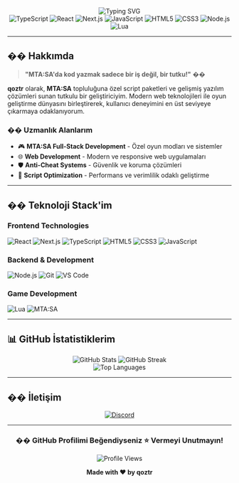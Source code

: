 <div align="center">
  <img src="https://readme-typing-svg.demolab.com?font=Fira+Code&weight=600&size=28&pause=1000&color=2E7BFF&center=true&vCenter=true&width=600&height=100&lines=Merhaba%2C+Ben+qoztr+%F0%9F%91%8B;MTA%3ASA+Full+Stack+Developer;Web+Developer;Script+Creator" alt="Typing SVG" />
</div>

<div align="center">
  <img src="https://img.shields.io/badge/TypeScript-007ACC?style=for-the-badge&logo=typescript&logoColor=white" alt="TypeScript" />
  <img src="https://img.shields.io/badge/React-20232A?style=for-the-badge&logo=react&logoColor=61DAFB" alt="React" />
  <img src="https://img.shields.io/badge/Next.js-000000?style=for-the-badge&logo=next.js&logoColor=white" alt="Next.js" />
  <img src="https://img.shields.io/badge/JavaScript-F7DF1E?style=for-the-badge&logo=javascript&logoColor=black" alt="JavaScript" />
  <img src="https://img.shields.io/badge/HTML5-E34F26?style=for-the-badge&logo=html5&logoColor=white" alt="HTML5" />
  <img src="https://img.shields.io/badge/CSS3-1572B6?style=for-the-badge&logo=css3&logoColor=white" alt="CSS3" />
  <img src="https://img.shields.io/badge/Node.js-43853D?style=for-the-badge&logo=node.js&logoColor=white" alt="Node.js" />
  <img src="https://img.shields.io/badge/Lua-2C2D72?style=for-the-badge&logo=lua&logoColor=white" alt="Lua" />
</div>

---

## �� **Hakkımda**

> **"MTA:SA'da kod yazmak sadece bir iş değil, bir tutku!"** ��

**qoztr** olarak, **MTA:SA** topluluğuna özel script paketleri ve gelişmiş yazılım çözümleri sunan tutkulu bir geliştiriciyim. Modern web teknolojileri ile oyun geliştirme dünyasını birleştirerek, kullanıcı deneyimini en üst seviyeye çıkarmaya odaklanıyorum.

### �� **Uzmanlık Alanlarım**
- 🎮 **MTA:SA Full-Stack Development** - Özel oyun modları ve sistemler
- 🌐 **Web Development** - Modern ve responsive web uygulamaları
- 🛡️ **Anti-Cheat Systems** - Güvenlik ve koruma çözümleri
- 🔧 **Script Optimization** - Performans ve verimlilik odaklı geliştirme

---

## ��️ **Teknoloji Stack'im**

### **Frontend Technologies**
![React](https://img.shields.io/badge/-React-61DAFB?style=flat-square&logo=react&logoColor=black)
![Next.js](https://img.shields.io/badge/-Next.js-000000?style=flat-square&logo=next.js&logoColor=white)
![TypeScript](https://img.shields.io/badge/-TypeScript-007ACC?style=flat-square&logo=typescript&logoColor=white)
![HTML5](https://img.shields.io/badge/-HTML5-E34F26?style=flat-square&logo=html5&logoColor=white)
![CSS3](https://img.shields.io/badge/-CSS3-1572B6?style=flat-square&logo=css3&logoColor=white)
![JavaScript](https://img.shields.io/badge/-JavaScript-F7DF1E?style=flat-square&logo=javascript&logoColor=black)

### **Backend & Development**
![Node.js](https://img.shields.io/badge/-Node.js-43853D?style=flat-square&logo=node.js&logoColor=white)
![Git](https://img.shields.io/badge/-Git-F05032?style=flat-square&logo=git&logoColor=white)
![VS Code](https://img.shields.io/badge/-VS_Code-007ACC?style=flat-square&logo=visual-studio-code&logoColor=white)

### **Game Development**
![Lua](https://img.shields.io/badge/-Lua-2C2D72?style=flat-square&logo=lua&logoColor=white)
![MTA:SA](https://img.shields.io/badge/-MTA:SA-FF6B35?style=flat-square&logo=multi-theft-auto&logoColor=white)

---

## 📊 **GitHub İstatistiklerim**

<div align="center">
  <img src="https://github-readme-stats.vercel.app/api?username=qoztr&show_icons=true&theme=radical&hide_border=true&bg_color=0D1117&title_color=2E7BFF&icon_color=2E7BFF&text_color=FFFFFF" alt="GitHub Stats" />
  
  <img src="https://github-readme-streak-stats.herokuapp.com/?user=qoztr&theme=radical&hide_border=true&background=0D1117&stroke=2E7BFF&ring=2E7BFF&fire=2E7BFF&currStreakNum=FFFFFF&currStreakLabel=2E7BFF&sideNums=FFFFFF&sideLabels=2E7BFF&dates=FFFFFF" alt="GitHub Streak" />
</div>

<div align="center">
  <img src="https://github-readme-stats.vercel.app/api/top-langs/?username=qoztr&layout=compact&theme=radical&hide_border=true&bg_color=0D1117&title_color=2E7BFF&text_color=FFFFFF" alt="Top Languages" />
</div>

---

## �� **İletişim**

<div align="center">
  <a href="https://discord.com/invite/sagyDEfrJd">
    <img src="https://img.shields.io/badge/-Discord-5865F2?style=for-the-badge&logo=discord&logoColor=white" alt="Discord" />
  </a>
</div>

---

<div align="center">
  
  ### �� **GitHub Profilimi Beğendiyseniz ⭐ Vermeyi Unutmayın!**
  
  ![Profile Views](https://komarev.com/ghpvc/?username=qoztr&color=2E7BFF&style=for-the-badge&label=PROFILE+VIEWS)
  
  **Made with ❤️ by qoztr**
  
</div>
